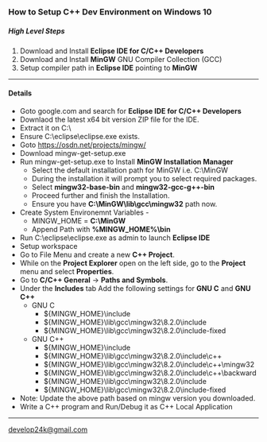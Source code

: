 ### How to Setup C++ Dev Environment on Windows 10

##### High Level Steps
1) Download and Install **Eclipse IDE for C/C++ Developers**
2) Download and Install **MinGW** GNU Compiler Collection (GCC)
3) Setup compiler path in **Eclipse IDE** pointing to **MinGW**

------------

#### Details
- Goto google.com and search for **Eclipse IDE for C/C++ Developers**
- Downlaod the latest x64 bit version ZIP file for the IDE.
- Extract it on C:\
- Ensure C:\eclipse\eclipse.exe exists.
- Goto https://osdn.net/projects/mingw/
- Download mingw-get-setup.exe
- Run mingw-get-setup.exe to Install **MinGW Installation Manager**
	- Select the default installation path for MinGW i.e. C:\MinGW
	- During the installation it will prompt you to select required packages.
	- Select **mingw32-base-bin** and **mingw32-gcc-g++-bin**
	- Proceed further and finish the Installation.
	- Ensure you have **C:\MinGW\lib\gcc\mingw32** path now.
- Create System Environemnt Variables -
	-  MINGW_HOME = **C:\MinGW**
	- Append Path with **%MINGW_HOME%\bin** 
- Run C:\eclipse\eclipse.exe as admin to launch **Eclipse IDE**
- Setup workspace
- Go to File Menu and create a new **C++ Project**.
- While on the **Project Explorer** open on the left side, go to the **Project** menu and select **Properties**.
- Go to **C/C++ General** -> **Paths and Symbols**.
- Under the **Includes** tab Add the following settings for **GNU C** and **GNU C++**
	- GNU C
		- ${MINGW_HOME}\include
		- ${MINGW_HOME}\lib\gcc\mingw32\8.2.0\include
		- ${MINGW_HOME}\lib\gcc\mingw32\8.2.0\include-fixed
	- GNU C++
		- ${MINGW_HOME}\include
		- ${MINGW_HOME}\lib\gcc\mingw32\8.2.0\include\c++
		- ${MINGW_HOME}\lib\gcc\mingw32\8.2.0\include\c++\mingw32
		- ${MINGW_HOME}\lib\gcc\mingw32\8.2.0\include\c++\backward
		- ${MINGW_HOME}\lib\gcc\mingw32\8.2.0\include
		- ${MINGW_HOME}\lib\gcc\mingw32\8.2.0\include-fixed
- Note: Update the above path based on mingw version you downloaded.
- Write a C++ program and Run/Debug it as C++ Local Application


------------
develop24k@gmail.com
